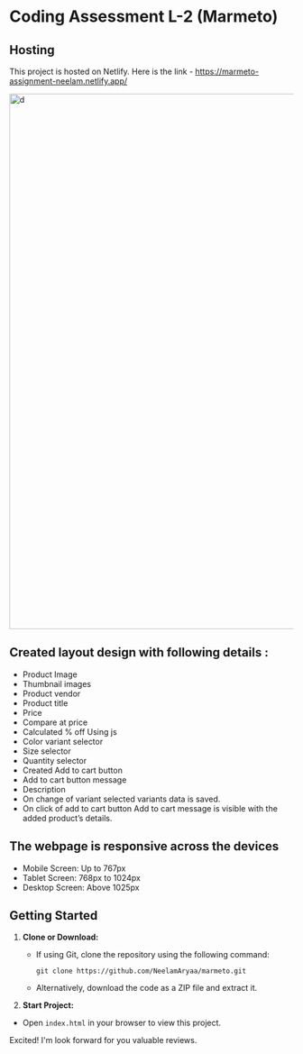 # Coding Assessment L-2 (Marmeto)

## Hosting 
This project is hosted on Netlify.
Here is the link - https://marmeto-assignment-neelam.netlify.app/

<img width="950" alt="d" src="https://github.com/NeelamAryaa/marmeto/assets/62146391/d1139f8d-4824-410c-b71d-b355f0568f52">


## Created layout design with following details :

 
- Product Image 
- Thumbnail images
- Product vendor 
- Product title
- Price
- Compare at price
- Calculated % off Using js 
- Color variant selector
- Size selector
- Quantity selector
- Created Add to cart button
- Add to cart button message 
- Description
- On change of variant selected variants data is saved.
- On click of add to cart button Add to cart message is visible with the added product’s details.


## The webpage is responsive across the devices
- Mobile Screen: Up to 767px
- Tablet Screen: 768px to 1024px
- Desktop Screen: Above 1025px




## Getting Started


1. **Clone or Download:**
   - If using Git, clone the repository using the following command:
     ```
     git clone https://github.com/NeelamAryaa/marmeto.git
     ```
   - Alternatively, download the code as a ZIP file and extract it.



2. **Start Project:**

- Open `index.html` in your browser to view this project.











Excited! I'm look forward for you valuable reviews.
